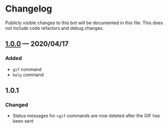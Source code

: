 # Changelog

Publicly visible changes to this bot will be documented in this file. This does not include code refactors and debug changes.

## [1.0.0](https://github.com/Ulyzses/discord-bot/releases/tag/v1.0.0) &mdash; 2020/04/17

### Added
 - `gif` command
 - `help` command

## 1.0.1

### Changed
 - Status messages for `>gif` commands are now deleted after the GIF has been sent